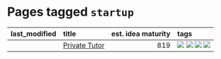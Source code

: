 # Pages tagged `startup`

|last_modified|title|est. idea maturity|tags
|:---|:---|---:|:---|
||[Private Tutor](../private_tutor.md)|819|[![](https://img.shields.io/badge/tag-AI-b08442)](../tags/AI.md) [![](https://img.shields.io/badge/tag-discussion-734214)](../tags/discussion.md) [![](https://img.shields.io/badge/tag-education-1eefac)](../tags/education.md) [![](https://img.shields.io/badge/tag-startup-e6ab9)](../tags/startup.md)|
